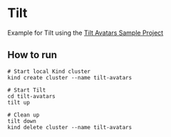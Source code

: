 # Tilt

Example for Tilt using the [Tilt Avatars Sample Project](https://github.com/tilt-dev/tilt-avatars)

## How to run

```shell
# Start local Kind cluster
kind create cluster --name tilt-avatars

# Start Tilt
cd tilt-avatars
tilt up

# Clean up
tilt down
kind delete cluster --name tilt-avatars
```
